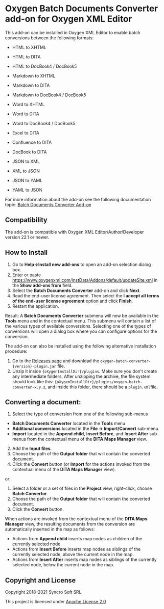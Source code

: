 # Oxygen Batch Documents Converter add-on for Oxygen XML Editor
This add-on can be installed in Oxygen XML Editor to enable batch conversions between the following formats:  

* HTML to XHTML
* HTML to DITA
* HTML to DocBook4 / DocBook5

* Markdown to XHTML
* Markdown to DITA
* Markdown to DocBook4 / DocBook5
 
* Word to XHTML
* Word to DITA
* Word to DocBook4 / DocBook5
* Excel to DITA

* Confluence to DITA

* DocBook to DITA

* JSON to XML
* XML to JSON
* JSON to YAML
* YAML to JSON

For more information about the add-on see the following documentation topic: [Batch Documents Converter Add-on](https://www.oxygenxml.com/doc/ug-editor/topics/batch-converter-addon.html)

## Compatibility

The add-on is compatible with Oxygen XML Editor/Author/Developer version 22.1 or newer. 

## How to Install

1. Go to **Help->Install new add-ons** to open an add-on selection dialog box.
2. Enter or paste https://www.oxygenxml.com/InstData/Addons/default/updateSite.xml in the **Show add-ons from** field.
3. Select the **Batch Documents Converter** add-on and click **Next**.
4. Read the end-user license agreement. Then select the **I accept all terms of the end-user license agreement** option and click **Finish**.
5. Restart the application. 

Result: A **Batch Documents Converter** submenu will now be available in the **Tools** menu and in the contextual menu. This submenu will contain a list of the various types of available conversions. Selecting one of the types of conversions will open a dialog box where you can configure options for the conversion.

The add-on can also be installed using the following alternative installation procedure:
1. Go to the [Releases page](https://github.com/oxygenxml/oxygen-resources-converter/releases/latest) and download the `oxygen-batch-converter-{version}-plugin.jar` file.
2. Unzip it inside `{oXygenInstallDir}/plugins`. Make sure you don't create any intermediate folders. After unzipping the archive, the file system should look like this: `{oXygenInstallDir}/plugins/oxygen-batch-converter-x.y.z`, and inside this folder, there should be a `plugin.xml`file.


## Converting a document:

1. Select the type of conversion from one of the following sub-menus 
- **Batch Documents Converter** located in the **Tools** menu 
- **Additional conversions** located in the **File -> Import/Convert** sub-menu.
- **Import** located in the **Append child**, **Insert Before**, and **Insert After** sub-menus from the contextual menu of the **DITA Maps Manager** view.
2. Add the **Input files**.
3. Choose the path of the **Output folder** that will contain the converted document.
4. Click the **Convert** button (or **Import** for the actions invoked from the contextual menu of the **DITA Maps Manager** view).

or:

1. Select a folder or a set of files in the **Project** view, right-click, choose **Batch Convertor**. 
1. Choose the path of the **Output folder** that will contain the converted document.
1. Click the **Convert** button.

When actions are invoked from the contextual menu of the **DITA Maps Manager** view, 
the resulting documents from the conversion are automatically inserted in the map as follows:
* Actions from **Append child** inserts map nodes as children of the currently selected node.
* Actions from **Insert Before** inserts map nodes as siblings of the currently selected node, above the current node in the map.
* Actions from **Insert After** inserts map nodes as siblings of the currently selected node, below the current node in the map.

Copyright and License
---------------------
Copyright 2018-2021 Syncro Soft SRL.

This project is licensed under [Apache License 2.0](https://github.com/oxygenxml/oxygen-resources-converter/blob/master/LICENSE)
